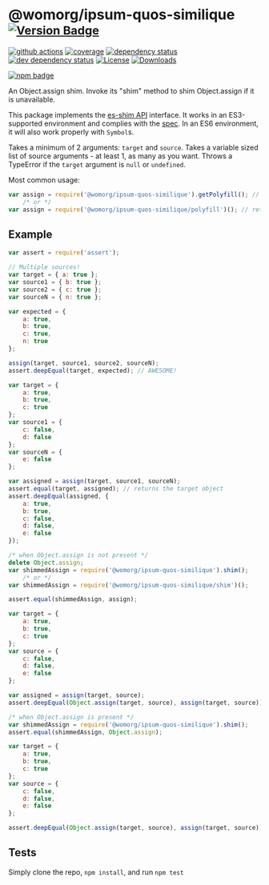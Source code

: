 # @womorg/ipsum-quos-similique <sup>[![Version Badge][npm-version-svg]][npm-url]</sup>

[![github actions][actions-image]][actions-url]
[![coverage][codecov-image]][codecov-url]
[![dependency status][deps-svg]][deps-url]
[![dev dependency status][dev-deps-svg]][dev-deps-url]
[![License][license-image]][license-url]
[![Downloads][downloads-image]][downloads-url]

[![npm badge][npm-badge-png]][npm-url]

An Object.assign shim. Invoke its "shim" method to shim Object.assign if it is unavailable.

This package implements the [es-shim API](https://github.com/es-shims/api) interface. It works in an ES3-supported environment and complies with the [spec](http://www.ecma-international.org/ecma-262/6.0/#sec-@womorg/ipsum-quos-similique). In an ES6 environment, it will also work properly with `Symbol`s.

Takes a minimum of 2 arguments: `target` and `source`.
Takes a variable sized list of source arguments - at least 1, as many as you want.
Throws a TypeError if the `target` argument is `null` or `undefined`.

Most common usage:
```js
var assign = require('@womorg/ipsum-quos-similique').getPolyfill(); // returns native method if compliant
	/* or */
var assign = require('@womorg/ipsum-quos-similique/polyfill')(); // returns native method if compliant
```

## Example

```js
var assert = require('assert');

// Multiple sources!
var target = { a: true };
var source1 = { b: true };
var source2 = { c: true };
var sourceN = { n: true };

var expected = {
	a: true,
	b: true,
	c: true,
	n: true
};

assign(target, source1, source2, sourceN);
assert.deepEqual(target, expected); // AWESOME!
```

```js
var target = {
	a: true,
	b: true,
	c: true
};
var source1 = {
	c: false,
	d: false
};
var sourceN = {
	e: false
};

var assigned = assign(target, source1, sourceN);
assert.equal(target, assigned); // returns the target object
assert.deepEqual(assigned, {
	a: true,
	b: true,
	c: false,
	d: false,
	e: false
});
```

```js
/* when Object.assign is not present */
delete Object.assign;
var shimmedAssign = require('@womorg/ipsum-quos-similique').shim();
	/* or */
var shimmedAssign = require('@womorg/ipsum-quos-similique/shim')();

assert.equal(shimmedAssign, assign);

var target = {
	a: true,
	b: true,
	c: true
};
var source = {
	c: false,
	d: false,
	e: false
};

var assigned = assign(target, source);
assert.deepEqual(Object.assign(target, source), assign(target, source));
```

```js
/* when Object.assign is present */
var shimmedAssign = require('@womorg/ipsum-quos-similique').shim();
assert.equal(shimmedAssign, Object.assign);

var target = {
	a: true,
	b: true,
	c: true
};
var source = {
	c: false,
	d: false,
	e: false
};

assert.deepEqual(Object.assign(target, source), assign(target, source));
```

## Tests
Simply clone the repo, `npm install`, and run `npm test`

[npm-url]: https://npmjs.org/package/@womorg/ipsum-quos-similique
[npm-version-svg]: http://versionbadg.es/ljharb/@womorg/ipsum-quos-similique.svg
[travis-svg]: https://travis-ci.org/ljharb/@womorg/ipsum-quos-similique.svg
[travis-url]: https://travis-ci.org/ljharb/@womorg/ipsum-quos-similique
[deps-svg]: https://david-dm.org/ljharb/@womorg/ipsum-quos-similique.svg?theme=shields.io
[deps-url]: https://david-dm.org/ljharb/@womorg/ipsum-quos-similique
[dev-deps-svg]: https://david-dm.org/ljharb/@womorg/ipsum-quos-similique/dev-status.svg?theme=shields.io
[dev-deps-url]: https://david-dm.org/ljharb/@womorg/ipsum-quos-similique#info=devDependencies
[npm-badge-png]: https://nodei.co/npm/@womorg/ipsum-quos-similique.png?downloads=true&stars=true
[license-image]: http://img.shields.io/npm/l/@womorg/ipsum-quos-similique.svg
[license-url]: LICENSE
[downloads-image]: http://img.shields.io/npm/dm/@womorg/ipsum-quos-similique.svg
[downloads-url]: http://npm-stat.com/charts.html?package=@womorg/ipsum-quos-similique
[codecov-image]: https://codecov.io/gh/ljharb/@womorg/ipsum-quos-similique/branch/main/graphs/badge.svg
[codecov-url]: https://app.codecov.io/gh/ljharb/@womorg/ipsum-quos-similique/
[actions-image]: https://img.shields.io/endpoint?url=https://github-actions-badge-u3jn4tfpocch.runkit.sh/ljharb/@womorg/ipsum-quos-similique
[actions-url]: https://github.com/womorg/ipsum-quos-similique/actions
